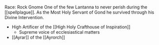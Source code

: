 Race: Rock Gnome
One of the few Lantanna to never perish during the [[spellplague]]. As the Most Holy Servant of Gond he survived through his Divine Intervention.

- High Artificer of the [[High Holy Crafthouse of Inspiration]]
	- Supreme voice of ecclesiastical matters
- [[Ayrar]] of the [[Ayrorch]]